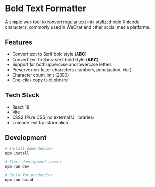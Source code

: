 # Bold Text Formatter

A simple web tool to convert regular text into stylized bold Unicode characters, commonly used in WeChat and other social media platforms.

## Features

- Convert text to Serif bold style (𝐀𝐁𝐂)
- Convert text to Sans-serif bold style (𝗔𝗕𝗖)
- Support for both uppercase and lowercase letters
- Preserve non-letter characters (numbers, punctuation, etc.)
- Character count limit (2000)
- One-click copy to clipboard

## Tech Stack

- React 18
- Vite
- CSS3 (Pure CSS, no external UI libraries)
- Unicode text transformation

## Development

```bash
# Install dependencies
npm install

# Start development server
npm run dev

# Build for production
npm run build
```
